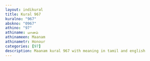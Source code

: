 ```yaml
---
layout: indikural
title: Kural 967
kuralno: "967"
abskno: "0967"
athino: "97"
athiname: மானம்
athinameen: Maanam
athinametr: Honour
categories: [97]
description: Maanam kural 967 with meaning in tamil and english 
---
```


